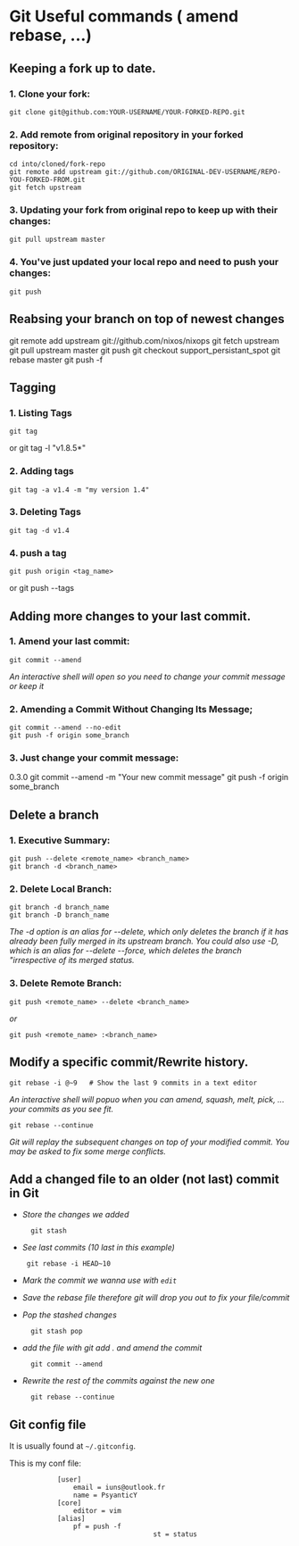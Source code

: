 # Git Useful commands ( amend rebase, ...)

## Keeping a fork up to date.

### 1. Clone your fork:

    git clone git@github.com:YOUR-USERNAME/YOUR-FORKED-REPO.git

### 2. Add remote from original repository in your forked repository:

    cd into/cloned/fork-repo
    git remote add upstream git://github.com/ORIGINAL-DEV-USERNAME/REPO-YOU-FORKED-FROM.git
    git fetch upstream

### 3. Updating your fork from original repo to keep up with their changes:

    git pull upstream master

### 4. You've just updated your local repo and need to push your changes:

    git push
    
## Reabsing your branch on top of newest changes

 git remote add upstream git://github.com/nixos/nixops
  git fetch upstream
  git pull upstream master
  git push
  git checkout support_persistant_spot 
   git rebase master
   git push -f 



## Tagging

### 1. Listing Tags

    git tag
or
    git tag -l "v1.8.5*"

### 2. Adding tags

    git tag -a v1.4 -m "my version 1.4"

### 3. Deleting Tags

    git tag -d v1.4

### 4. push a tag

    git push origin <tag_name>
or
    git push --tags


## Adding more changes to your last commit.

### 1. Amend your last commit:

    git commit --amend
_An interactive shell will open so you need to change your commit message or keep it_

### 2. Amending a Commit Without Changing Its Message;

    git commit --amend --no-edit
    git push -f origin some_branch

### 3. Just change your commit message:
0.3.0
    git commit --amend -m "Your new commit message"
    git push -f origin some_branch

## Delete a branch

### 1. Executive Summary:

    git push --delete <remote_name> <branch_name>
    git branch -d <branch_name>

### 2. Delete Local Branch:

    git branch -d branch_name
    git branch -D branch_name
_The -d option is an alias for --delete, which only deletes the branch if it has already been fully merged in its upstream branch. You could also use -D, which is an alias for --delete --force, which deletes the branch "irrespective of its merged status._

### 3. Delete Remote Branch:

    git push <remote_name> --delete <branch_name>
_or_

    git push <remote_name> :<branch_name>

## Modify a specific commit/Rewrite history.

    git rebase -i @~9   # Show the last 9 commits in a text editor
_An interactive shell will popuo when you can amend, squash, melt, pick, ... your commits as you see fit._

    git rebase --continue

_Git will replay the subsequent changes on top of your modified commit. You may be asked to fix some merge conflicts._

## Add a changed file to an older (not last) commit in Git

* _Store the changes we added_

	    git stash

* _See last commits (10 last in this example)_

 	   git rebase -i HEAD~10

* _Mark the commit we wanna use with `edit`_

* _Save the rebase file therefore git will drop you out to fix your file/commit_

* _Pop the stashed changes_

	    git stash pop

* _add the file with git add . and amend the commit_

	    git commit --amend

* _Rewrite the rest of the commits against the new one_

	    git rebase --continue

## Git config file

It is usually found at `~/.gitconfig`.

This is my conf file:

				[user]
					email = iuns@outlook.fr
					name = PsyanticY
				[core]
					editor = vim
				[alias]
					pf = push -f
                                        st = status

